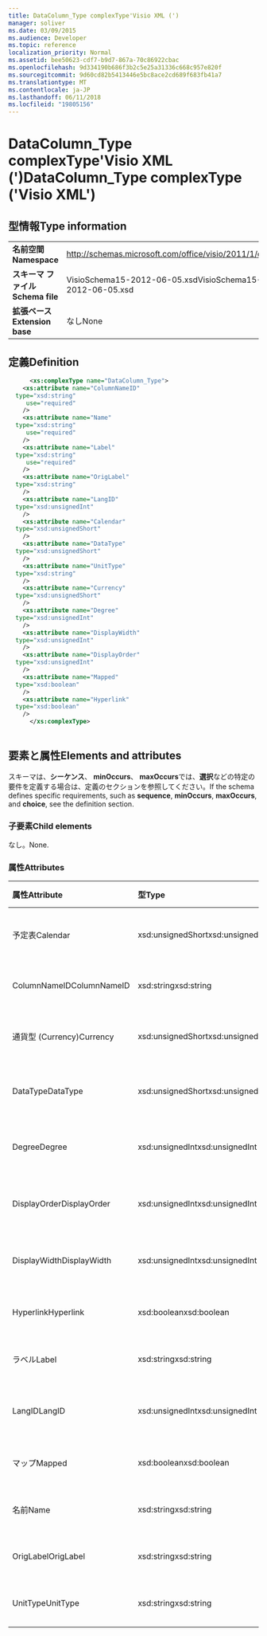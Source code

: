 ```yaml
---
title: DataColumn_Type complexType'Visio XML (')
manager: soliver
ms.date: 03/09/2015
ms.audience: Developer
ms.topic: reference
localization_priority: Normal
ms.assetid: bee50623-cdf7-b9d7-867a-70c86922cbac
ms.openlocfilehash: 9d334190b686f3b2c5e25a31336c668c957e820f
ms.sourcegitcommit: 9d60cd82b5413446e5bc8ace2cd689f683fb41a7
ms.translationtype: MT
ms.contentlocale: ja-JP
ms.lasthandoff: 06/11/2018
ms.locfileid: "19805156"
---
```

# <a name="datacolumntype-complextype-visio-xml"></a><span data-ttu-id="5e2ee-102">DataColumn_Type complexType'Visio XML (')</span><span class="sxs-lookup"><span data-stu-id="5e2ee-102">DataColumn_Type complexType ('Visio XML')</span></span>

## <a name="type-information"></a><span data-ttu-id="5e2ee-103">型情報</span><span class="sxs-lookup"><span data-stu-id="5e2ee-103">Type information</span></span>

|||
|:-----|:-----|
|<span data-ttu-id="5e2ee-104">**名前空間**</span><span class="sxs-lookup"><span data-stu-id="5e2ee-104">**Namespace**</span></span> <br/> |http://schemas.microsoft.com/office/visio/2011/1/core  <br/> |
|<span data-ttu-id="5e2ee-105">**スキーマ ファイル**</span><span class="sxs-lookup"><span data-stu-id="5e2ee-105">**Schema file**</span></span> <br/> |<span data-ttu-id="5e2ee-106">VisioSchema15-2012-06-05.xsd</span><span class="sxs-lookup"><span data-stu-id="5e2ee-106">VisioSchema15-2012-06-05.xsd</span></span>  <br/> |
|<span data-ttu-id="5e2ee-107">**拡張ベース**</span><span class="sxs-lookup"><span data-stu-id="5e2ee-107">**Extension base**</span></span> <br/> |<span data-ttu-id="5e2ee-108">なし</span><span class="sxs-lookup"><span data-stu-id="5e2ee-108">None</span></span>  <br/> |
   
## <a name="definition"></a><span data-ttu-id="5e2ee-109">定義</span><span class="sxs-lookup"><span data-stu-id="5e2ee-109">Definition</span></span>

```XML
      <xs:complexType name="DataColumn_Type">
    <xs:attribute name="ColumnNameID"
  type="xsd:string"
     use="required"
    />
    <xs:attribute name="Name"
  type="xsd:string"
     use="required"
    />
    <xs:attribute name="Label"
  type="xsd:string"
     use="required"
    />
    <xs:attribute name="OrigLabel"
  type="xsd:string"
    />
    <xs:attribute name="LangID"
  type="xsd:unsignedInt"
    />
    <xs:attribute name="Calendar"
  type="xsd:unsignedShort"
    />
    <xs:attribute name="DataType"
  type="xsd:unsignedShort"
    />
    <xs:attribute name="UnitType"
  type="xsd:string"
    />
    <xs:attribute name="Currency"
  type="xsd:unsignedShort"
    />
    <xs:attribute name="Degree"
  type="xsd:unsignedInt"
    />
    <xs:attribute name="DisplayWidth"
  type="xsd:unsignedInt"
    />
    <xs:attribute name="DisplayOrder"
  type="xsd:unsignedInt"
    />
    <xs:attribute name="Mapped"
  type="xsd:boolean"
    />
    <xs:attribute name="Hyperlink"
  type="xsd:boolean"
    />
      </xs:complexType>
      
```

## <a name="elements-and-attributes"></a><span data-ttu-id="5e2ee-110">要素と属性</span><span class="sxs-lookup"><span data-stu-id="5e2ee-110">Elements and attributes</span></span>

<span data-ttu-id="5e2ee-111">スキーマは、**シーケンス**、 **minOccurs**、 **maxOccurs**では、**選択**などの特定の要件を定義する場合は、定義のセクションを参照してください。</span><span class="sxs-lookup"><span data-stu-id="5e2ee-111">If the schema defines specific requirements, such as **sequence**, **minOccurs**, **maxOccurs**, and **choice**, see the definition section.</span></span> 
  
### <a name="child-elements"></a><span data-ttu-id="5e2ee-112">子要素</span><span class="sxs-lookup"><span data-stu-id="5e2ee-112">Child elements</span></span>

<span data-ttu-id="5e2ee-113">なし。</span><span class="sxs-lookup"><span data-stu-id="5e2ee-113">None.</span></span>
  
### <a name="attributes"></a><span data-ttu-id="5e2ee-114">属性</span><span class="sxs-lookup"><span data-stu-id="5e2ee-114">Attributes</span></span>

|<span data-ttu-id="5e2ee-115">**属性**</span><span class="sxs-lookup"><span data-stu-id="5e2ee-115">**Attribute**</span></span>|<span data-ttu-id="5e2ee-116">**型**</span><span class="sxs-lookup"><span data-stu-id="5e2ee-116">**Type**</span></span>|<span data-ttu-id="5e2ee-117">**必須**</span><span class="sxs-lookup"><span data-stu-id="5e2ee-117">**Required**</span></span>|<span data-ttu-id="5e2ee-118">**説明**</span><span class="sxs-lookup"><span data-stu-id="5e2ee-118">**Description**</span></span>|<span data-ttu-id="5e2ee-119">**使用可能な値**</span><span class="sxs-lookup"><span data-stu-id="5e2ee-119">**Possible values**</span></span>|
|:-----|:-----|:-----|:-----|:-----|
|<span data-ttu-id="5e2ee-120">予定表</span><span class="sxs-lookup"><span data-stu-id="5e2ee-120">Calendar</span></span>  <br/> |<span data-ttu-id="5e2ee-121">xsd:unsignedShort</span><span class="sxs-lookup"><span data-stu-id="5e2ee-121">xsd:unsignedShort</span></span>  <br/> |<span data-ttu-id="5e2ee-122">省略可能</span><span class="sxs-lookup"><span data-stu-id="5e2ee-122">optional</span></span>  <br/> ||<span data-ttu-id="5e2ee-123">Xsd:unsignedShort の値を入力します。</span><span class="sxs-lookup"><span data-stu-id="5e2ee-123">Values of the xsd:unsignedShort type.</span></span>  <br/> |
|<span data-ttu-id="5e2ee-124">ColumnNameID</span><span class="sxs-lookup"><span data-stu-id="5e2ee-124">ColumnNameID</span></span>  <br/> |<span data-ttu-id="5e2ee-125">xsd:string</span><span class="sxs-lookup"><span data-stu-id="5e2ee-125">xsd:string</span></span>  <br/> |<span data-ttu-id="5e2ee-126">必須</span><span class="sxs-lookup"><span data-stu-id="5e2ee-126">required</span></span>  <br/> ||<span data-ttu-id="5e2ee-127">Xsd:string の値を入力します。</span><span class="sxs-lookup"><span data-stu-id="5e2ee-127">Values of the xsd:string type.</span></span>  <br/> |
|<span data-ttu-id="5e2ee-128">通貨型 (Currency)</span><span class="sxs-lookup"><span data-stu-id="5e2ee-128">Currency</span></span>  <br/> |<span data-ttu-id="5e2ee-129">xsd:unsignedShort</span><span class="sxs-lookup"><span data-stu-id="5e2ee-129">xsd:unsignedShort</span></span>  <br/> |<span data-ttu-id="5e2ee-130">省略可能</span><span class="sxs-lookup"><span data-stu-id="5e2ee-130">optional</span></span>  <br/> ||<span data-ttu-id="5e2ee-131">Xsd:unsignedShort の値を入力します。</span><span class="sxs-lookup"><span data-stu-id="5e2ee-131">Values of the xsd:unsignedShort type.</span></span>  <br/> |
|<span data-ttu-id="5e2ee-132">DataType</span><span class="sxs-lookup"><span data-stu-id="5e2ee-132">DataType</span></span>  <br/> |<span data-ttu-id="5e2ee-133">xsd:unsignedShort</span><span class="sxs-lookup"><span data-stu-id="5e2ee-133">xsd:unsignedShort</span></span>  <br/> |<span data-ttu-id="5e2ee-134">省略可能</span><span class="sxs-lookup"><span data-stu-id="5e2ee-134">optional</span></span>  <br/> ||<span data-ttu-id="5e2ee-135">Xsd:unsignedShort の値を入力します。</span><span class="sxs-lookup"><span data-stu-id="5e2ee-135">Values of the xsd:unsignedShort type.</span></span>  <br/> |
|<span data-ttu-id="5e2ee-136">Degree</span><span class="sxs-lookup"><span data-stu-id="5e2ee-136">Degree</span></span>  <br/> |<span data-ttu-id="5e2ee-137">xsd:unsignedInt</span><span class="sxs-lookup"><span data-stu-id="5e2ee-137">xsd:unsignedInt</span></span>  <br/> |<span data-ttu-id="5e2ee-138">省略可能</span><span class="sxs-lookup"><span data-stu-id="5e2ee-138">optional</span></span>  <br/> ||<span data-ttu-id="5e2ee-139">Xsd:unsignedInt の値を入力します。</span><span class="sxs-lookup"><span data-stu-id="5e2ee-139">Values of the xsd:unsignedInt type.</span></span>  <br/> |
|<span data-ttu-id="5e2ee-140">DisplayOrder</span><span class="sxs-lookup"><span data-stu-id="5e2ee-140">DisplayOrder</span></span>  <br/> |<span data-ttu-id="5e2ee-141">xsd:unsignedInt</span><span class="sxs-lookup"><span data-stu-id="5e2ee-141">xsd:unsignedInt</span></span>  <br/> |<span data-ttu-id="5e2ee-142">省略可能</span><span class="sxs-lookup"><span data-stu-id="5e2ee-142">optional</span></span>  <br/> ||<span data-ttu-id="5e2ee-143">Xsd:unsignedInt の値を入力します。</span><span class="sxs-lookup"><span data-stu-id="5e2ee-143">Values of the xsd:unsignedInt type.</span></span>  <br/> |
|<span data-ttu-id="5e2ee-144">DisplayWidth</span><span class="sxs-lookup"><span data-stu-id="5e2ee-144">DisplayWidth</span></span>  <br/> |<span data-ttu-id="5e2ee-145">xsd:unsignedInt</span><span class="sxs-lookup"><span data-stu-id="5e2ee-145">xsd:unsignedInt</span></span>  <br/> |<span data-ttu-id="5e2ee-146">省略可能</span><span class="sxs-lookup"><span data-stu-id="5e2ee-146">optional</span></span>  <br/> ||<span data-ttu-id="5e2ee-147">Xsd:unsignedInt の値を入力します。</span><span class="sxs-lookup"><span data-stu-id="5e2ee-147">Values of the xsd:unsignedInt type.</span></span>  <br/> |
|<span data-ttu-id="5e2ee-148">Hyperlink</span><span class="sxs-lookup"><span data-stu-id="5e2ee-148">Hyperlink</span></span>  <br/> |<span data-ttu-id="5e2ee-149">xsd:boolean</span><span class="sxs-lookup"><span data-stu-id="5e2ee-149">xsd:boolean</span></span>  <br/> |<span data-ttu-id="5e2ee-150">省略可能</span><span class="sxs-lookup"><span data-stu-id="5e2ee-150">optional</span></span>  <br/> ||<span data-ttu-id="5e2ee-151">Xsd:boolean の値を入力します。</span><span class="sxs-lookup"><span data-stu-id="5e2ee-151">Values of the xsd:boolean type.</span></span>  <br/> |
|<span data-ttu-id="5e2ee-152">ラベル</span><span class="sxs-lookup"><span data-stu-id="5e2ee-152">Label</span></span>  <br/> |<span data-ttu-id="5e2ee-153">xsd:string</span><span class="sxs-lookup"><span data-stu-id="5e2ee-153">xsd:string</span></span>  <br/> |<span data-ttu-id="5e2ee-154">必須</span><span class="sxs-lookup"><span data-stu-id="5e2ee-154">required</span></span>  <br/> ||<span data-ttu-id="5e2ee-155">Xsd:string の値を入力します。</span><span class="sxs-lookup"><span data-stu-id="5e2ee-155">Values of the xsd:string type.</span></span>  <br/> |
|<span data-ttu-id="5e2ee-156">LangID</span><span class="sxs-lookup"><span data-stu-id="5e2ee-156">LangID</span></span>  <br/> |<span data-ttu-id="5e2ee-157">xsd:unsignedInt</span><span class="sxs-lookup"><span data-stu-id="5e2ee-157">xsd:unsignedInt</span></span>  <br/> |<span data-ttu-id="5e2ee-158">省略可能</span><span class="sxs-lookup"><span data-stu-id="5e2ee-158">optional</span></span>  <br/> ||<span data-ttu-id="5e2ee-159">Xsd:unsignedInt の値を入力します。</span><span class="sxs-lookup"><span data-stu-id="5e2ee-159">Values of the xsd:unsignedInt type.</span></span>  <br/> |
|<span data-ttu-id="5e2ee-160">マップ</span><span class="sxs-lookup"><span data-stu-id="5e2ee-160">Mapped</span></span>  <br/> |<span data-ttu-id="5e2ee-161">xsd:boolean</span><span class="sxs-lookup"><span data-stu-id="5e2ee-161">xsd:boolean</span></span>  <br/> |<span data-ttu-id="5e2ee-162">省略可能</span><span class="sxs-lookup"><span data-stu-id="5e2ee-162">optional</span></span>  <br/> ||<span data-ttu-id="5e2ee-163">Xsd:boolean の値を入力します。</span><span class="sxs-lookup"><span data-stu-id="5e2ee-163">Values of the xsd:boolean type.</span></span>  <br/> |
|<span data-ttu-id="5e2ee-164">名前</span><span class="sxs-lookup"><span data-stu-id="5e2ee-164">Name</span></span>  <br/> |<span data-ttu-id="5e2ee-165">xsd:string</span><span class="sxs-lookup"><span data-stu-id="5e2ee-165">xsd:string</span></span>  <br/> |<span data-ttu-id="5e2ee-166">必須</span><span class="sxs-lookup"><span data-stu-id="5e2ee-166">required</span></span>  <br/> ||<span data-ttu-id="5e2ee-167">Xsd:string の値を入力します。</span><span class="sxs-lookup"><span data-stu-id="5e2ee-167">Values of the xsd:string type.</span></span>  <br/> |
|<span data-ttu-id="5e2ee-168">OrigLabel</span><span class="sxs-lookup"><span data-stu-id="5e2ee-168">OrigLabel</span></span>  <br/> |<span data-ttu-id="5e2ee-169">xsd:string</span><span class="sxs-lookup"><span data-stu-id="5e2ee-169">xsd:string</span></span>  <br/> |<span data-ttu-id="5e2ee-170">省略可能</span><span class="sxs-lookup"><span data-stu-id="5e2ee-170">optional</span></span>  <br/> ||<span data-ttu-id="5e2ee-171">Xsd:string の値を入力します。</span><span class="sxs-lookup"><span data-stu-id="5e2ee-171">Values of the xsd:string type.</span></span>  <br/> |
|<span data-ttu-id="5e2ee-172">UnitType</span><span class="sxs-lookup"><span data-stu-id="5e2ee-172">UnitType</span></span>  <br/> |<span data-ttu-id="5e2ee-173">xsd:string</span><span class="sxs-lookup"><span data-stu-id="5e2ee-173">xsd:string</span></span>  <br/> |<span data-ttu-id="5e2ee-174">省略可能</span><span class="sxs-lookup"><span data-stu-id="5e2ee-174">optional</span></span>  <br/> ||<span data-ttu-id="5e2ee-175">Xsd:string の値を入力します。</span><span class="sxs-lookup"><span data-stu-id="5e2ee-175">Values of the xsd:string type.</span></span>  <br/> |
   

